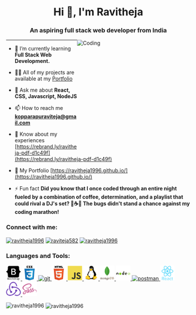 <h1 align="center">Hi 👋, I'm Ravitheja</h1>
<h3 align="center">An aspiring full stack web developer from India</h3>
<img align="right" alt="Coding" height="310" width="310" src="https://img.freepik.com/free-vector/cute-man-working-laptop-cartoon-vector-icon-illustration-people-technology-icon-concept-isolated_138676-9123.jpg?w=740&t=st=1694844260~exp=1694844860~hmac=0ae4e7823f9b2e937192397f73945944e95cc18a97fa85be0d374402c40404f0">

<!-- <p align="left"> <a href="https://github.com/ryo-ma/github-profile-trophy"><img src="https://github-profile-trophy.vercel.app/?username=ravitheja1996" alt="ravitheja1996" /></a> </p> -->
<hr>

- 🌱 I’m currently learning **Full Stack Web Development.**

- 👨‍💻 All of my projects are available at my [Portfolio](https://ravitheja1996.github.io/)

- 💬 Ask me about **React, CSS, Javascript, NodeJS**

- 📫 How to reach me **kopparapuraviteja@gmail.com**

- 📄 Know about my experiences [https://rebrand.ly/ravitheja-pdf-d1c49f](https://rebrand.ly/ravitheja-pdf-d1c49f)

- 🎉 My Portfolio [https://ravitheja1996.github.io/](https://ravitheja1996.github.io/)

- ⚡ Fun fact **Did you know that I once coded through an entire night fueled by a combination of coffee, determination, and a playlist that could rival a DJ's set? 🌙☕🎶 The bugs didn't stand a chance against my coding marathon!**

<h3 align="left">Connect with me:</h3>
<p align="left">
<a href="https://linkedin.com/in/ravitheja1996" target="blank"><img align="center" src="https://raw.githubusercontent.com/rahuldkjain/github-profile-readme-generator/master/src/images/icons/Social/linked-in-alt.svg" alt="ravitheja1996" height="30" width="40" /></a>
<!-- <a href="https://www.codechef.com/users/raviteja999" target="blank"><img align="center" src="https://cdn.jsdelivr.net/npm/simple-icons@3.1.0/icons/codechef.svg" alt="raviteja999" height="30" width="40" /></a> -->
<a href="https://www.hackerrank.com/raviteja582" target="blank"><img align="center" src="https://raw.githubusercontent.com/rahuldkjain/github-profile-readme-generator/master/src/images/icons/Social/hackerrank.svg" alt="raviteja582" height="30" width="40" /></a>
<a href="https://www.leetcode.com/ravitheja1996" target="blank"><img align="center" src="https://raw.githubusercontent.com/rahuldkjain/github-profile-readme-generator/master/src/images/icons/Social/leet-code.svg" alt="ravitheja1996" height="30" width="40" /></a>
</p>

<h3 align="left">Languages and Tools:</h3>
<p align="left"> <a href="https://getbootstrap.com" target="_blank" rel="noreferrer"> <img src="https://raw.githubusercontent.com/devicons/devicon/master/icons/bootstrap/bootstrap-plain-wordmark.svg" alt="bootstrap" width="40" height="40"/> </a> <a href="https://www.w3schools.com/css/" target="_blank" rel="noreferrer"> <img src="https://raw.githubusercontent.com/devicons/devicon/master/icons/css3/css3-original-wordmark.svg" alt="css3" width="40" height="40"/> </a> <a href="https://git-scm.com/" target="_blank" rel="noreferrer"> <img src="https://www.vectorlogo.zone/logos/git-scm/git-scm-icon.svg" alt="git" width="40" height="40"/> </a> <a href="https://www.w3.org/html/" target="_blank" rel="noreferrer"> <img src="https://raw.githubusercontent.com/devicons/devicon/master/icons/html5/html5-original-wordmark.svg" alt="html5" width="40" height="40"/> </a> <a href="https://developer.mozilla.org/en-US/docs/Web/JavaScript" target="_blank" rel="noreferrer"> <img src="https://raw.githubusercontent.com/devicons/devicon/master/icons/javascript/javascript-original.svg" alt="javascript" width="40" height="40"/> </a> <a href="https://www.linux.org/" target="_blank" rel="noreferrer"> <img src="https://raw.githubusercontent.com/devicons/devicon/master/icons/linux/linux-original.svg" alt="linux" width="40" height="40"/> </a> <a href="https://www.mongodb.com/" target="_blank" rel="noreferrer"> <img src="https://raw.githubusercontent.com/devicons/devicon/master/icons/mongodb/mongodb-original-wordmark.svg" alt="mongodb" width="40" height="40"/> </a> <a href="https://nodejs.org" target="_blank" rel="noreferrer"> <img src="https://raw.githubusercontent.com/devicons/devicon/master/icons/nodejs/nodejs-original-wordmark.svg" alt="nodejs" width="40" height="40"/> </a> <a href="https://postman.com" target="_blank" rel="noreferrer"> <img src="https://www.vectorlogo.zone/logos/getpostman/getpostman-icon.svg" alt="postman" width="40" height="40"/> </a> <a href="https://reactjs.org/" target="_blank" rel="noreferrer"> <img src="https://raw.githubusercontent.com/devicons/devicon/master/icons/react/react-original-wordmark.svg" alt="react" width="40" height="40"/> </a> <a href="https://redux.js.org" target="_blank" rel="noreferrer"> <img src="https://raw.githubusercontent.com/devicons/devicon/master/icons/redux/redux-original.svg" alt="redux" width="40" height="40"/> </a> <a href="https://sass-lang.com" target="_blank" rel="noreferrer"> <img src="https://raw.githubusercontent.com/devicons/devicon/master/icons/sass/sass-original.svg" alt="sass" width="40" height="40"/> </a> </p>

<p><img align="left" src="https://github-readme-stats.vercel.app/api/top-langs?username=ravitheja1996&show_icons=true&locale=en&layout=compact" alt="ravitheja1996" /></p>

<p>&nbsp;<img align="center" src="https://github-readme-stats.vercel.app/api?username=ravitheja1996&show_icons=true&locale=en" alt="ravitheja1996" /></p>
